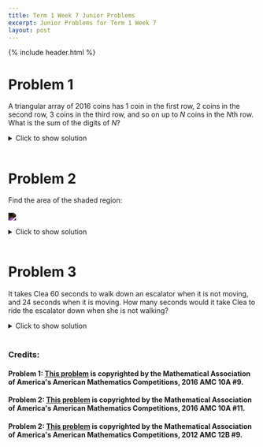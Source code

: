 ```yaml
---
title: Term 1 Week 7 Junior Problems
excerpt: Junior Problems for Term 1 Week 7
layout: post
---
```

{% include header.html %}

# Problem 1
A triangular array of $2016$ coins has $1$ coin in the first row, $2$ coins in the second row, $3$ coins in the third row, and so on up to $N$ coins in the $N$th row. What is the sum of the digits of $N$?

<details>
<summary>Click to show solution</summary>
<h2>Solution 1</h2>
We are trying to find the value of $N$ such that \[1+2+3\cdots+(N-1)+N=\frac{N(N+1)}{2}=2016.\] Noticing that $\frac{63\cdot 64}{2}=2016,$ we have $N=63,$ so our answer is $\boxed{9}.$

Notice that we were attempting to solve $\frac{N(N+1)}{2} = 2016 \Rightarrow N(N+1) = 2016\cdot2 = 4032$. Approximating $N(N+1) \approx N^2$, we were looking for a perfect square that is close to, but less than, $4032$. Since $63^2 = 3969$, we see that $N = 63$ is a likely candidate. Multiplying $63\cdot64$ confirms that our assumption is correct.<br>
<h2>Solution 2</h2>
Knowing that each row number can stand for the number of coins there are in the row, we can just add until we get 2016. Notice that 1 + 2 + 3 ... + 10 = 55. Knowing this, we can say that 11 + 12 ... + 20 = 155 and 21 + ... +30 =255 and so on. This is a quick way to get to the point that N is between 60 and 70. By subtracting from the sum of the number from 1 through 70, we learn that when we subtract 70, 69, 68, 67, 66, 65,and 64, N = 63. Adding those two digits, we get the answer $\boxed{9}.$
<br>
</details>
<br>

# Problem 2
Find the area of the shaded region:
<br><br><img src="https://latex.artofproblemsolving.com/9/5/f/95f8b885091c3cb0d7a2cb9325def6a059bfb982.png" style="filter: invert(100%);"/>

<details>
<summary>Click to show solution</summary>
<h2>Solution 1</h2>
<img src="https://latex.artofproblemsolving.com/9/5/f/95f8b885091c3cb0d7a2cb9325def6a059bfb982.png" style="filter: invert(100%);"/>
The bases of these triangles are all $1$, and by symmetry, their heights are $4$, $\frac{5}{2}$, $4$, and $\frac{5}{2}$. Thus, their areas are $2$, $\frac{5}{4}$, $2$, and $\frac{5}{4}$, which add to the area of the shaded region, which is $\boxed{6\frac{1}{2}}$.
<br>
<h2>Solution 2</h2>
Find the area of the unshaded area by calculating the area of the triangles and rectangles outside of the shaded region. We can do this by splitting up the unshaded areas into various triangles and rectangles as shown.
<img src="https://latex.artofproblemsolving.com/8/2/c/82cdaaa75ab582149da4c5e56880faabde9f14bd.png" style="filter: invert(100%);"/>
Notice that the two added lines bisect each of the $4$ sides of the large rectangle.

Subtracting the unshaded area from the total area gives us $40-33\frac{1}{2}=\boxed{6\frac{1}{2}}$
<br>
</details>
<br>

# Problem 3
It takes Clea 60 seconds to walk down an escalator when it is not moving, and 24 seconds when it is moving. How many seconds would it take Clea to ride the escalator down when she is not walking?

<details>
<summary>Click to show solution</summary>
<h2>Solution 1</h2>
She walks at a rate of $x$ units per second to travel a distance $y$. As $vt=d$, we find $60x=y$ and $24*(x+k)=y$, where $k$ is the speed of the escalator. Setting the two equations equal to each other, $60x=24x+24k$, which means that $k=1.5x$. Now we divide $60$ by $1.5$ because you add the speed of the escalator but remove the walking, leaving the final answer that it takes to ride the escalator alone as $\boxed{40}$

<h2>Solution 2</h2>
We write two equations using distance=rate * time. Let r be the rate she is walking, and e be the speed the escalator moves. WLOG, let the distance of the escalator be 120, as the distance is constant. Thus, our 2 equations are 120=60r and 120=24(r+e). Solving for e, we get e=3. Thus, it will take Clea 120/3 = $\boxed{40}$ seconds
<br>
</details>
<br>

### Credits:
#### Problem 1: [This problem](https://artofproblemsolving.com/wiki/index.php/2016_AMC_10A_Problems/Problem_9) is copyrighted by the Mathematical Association of America's American Mathematics Competitions, 2016 AMC 10A #9.
#### Problem 2: [This problem](https://artofproblemsolving.com/wiki/index.php/2016_AMC_10A_Problems/Problem_11) is copyrighted by the Mathematical Association of America's American Mathematics Competitions, 2016 AMC 10A #11.
#### Problem 2: [This problem](https://artofproblemsolving.com/wiki/index.php/2012_AMC_12B_Problems/Problem_9) is copyrighted by the Mathematical Association of America's American Mathematics Competitions, 2012 AMC 12B #9.
